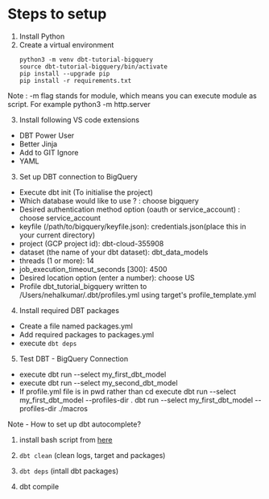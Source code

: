 # Steps to setup 

1. Install Python 
2. Create a virtual environment 
   ```
   python3 -m venv dbt-tutorial-bigquery
   source dbt-tutorial-bigquery/bin/activate
   pip install --upgrade pip 
   pip install -r requirements.txt

   ```
Note : 
-m flag stands for module, which means you can execute module as script. For example python3 -m http.server

3. Install following VS code extensions 
- DBT Power User 
- Better Jinja 
- Add to GIT Ignore 
- YAML 

3. Set up DBT connection to BigQuery 
- Execute dbt init (To initialise the project)
- Which database would like to use ? : choose bigquery 
- Desired authentication method option (oauth or service_account) : choose service_account 
- keyfile (/path/to/bigquery/keyfile.json): credentials.json(place this in your current directory)
- project (GCP project id): dbt-cloud-355908
- dataset (the name of your dbt dataset): dbt_data_models
- threads (1 or more): 14
- job_execution_timeout_seconds [300]: 4500
- Desired location option (enter a number): choose US
- Profile dbt_tutorial_bigquery written to /Users/nehalkumar/.dbt/profiles.yml using target's profile_template.yml 

4. Install required DBT packages 
- Create a file named packages.yml 
- Add required packages to packages.yml 
- execute ``` dbt deps ```

5. Test DBT - BigQuery Connection 
- execute dbt run --select my_first_dbt_model 
- execute dbt run --select my_second_dbt_model 
- If profile.yml file is in pwd rather than cd execute 
  dbt run --select my_first_dbt_model --profiles-dir . 
  dbt run --select my_first_dbt_model --profiles-dir ./macros

Note - 
How to set up dbt autocomplete? 

1. install bash script from [here](https://github.com/dbt-labs/dbt-completion.bash)

2. ```dbt clean``` (clean logs, target and packages)

3. ```dbt deps``` (intall dbt packages)

4. dbt compile


